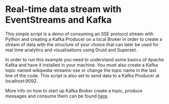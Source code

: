 # Real-time data stream with EventStreams and Kafka

This simple script is a demo of consuming an SSE protocol stream with Python and creating a Kafka Producer on a local Broker in order to create a stream of data with the structure of your choice that can later be used for real time analytics and visualisations using Druid and Superset.

In order to run this example you need to understand some basics of Apache Kafka and have it installed in your machine. You must also create a Kafka topic named wikipedia-streams-sse or change the topic name in the last line of the code. This script is also set to send data to a Kafka Producer at localhost:9092.

More info on how to start up Kafka Broker create a topic, produce messages and consume them can be found [here].

[here]: <https://kafka.apache.org/quickstart>
